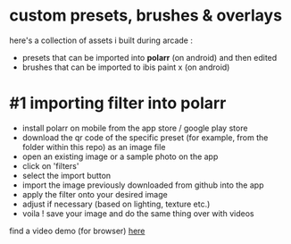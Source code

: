 # custom presets, brushes & overlays
here's a collection of assets i built during arcade :
- presets that can be imported into __polarr__ (on android) and then edited
- brushes that can be imported to ibis paint x (on android)

# #1 importing filter into polarr
- install polarr on mobile from the app store / google play store
- download the qr code of the specific preset (for example, from the folder within this repo) as an image file
- open an existing image or a sample photo on the app
- click on 'filters'
- select the import button
- import the image previously downloaded from github into the app
- apply the filter onto your desired image
- adjust if necessary (based on lighting, texture etc.)
- voila ! save your image and do the same thing over with videos

find a video demo (for browser) [here](https://github.com/arsoninstigator/preset/blob/main/polarr%20-%20how%20to.mp4)
